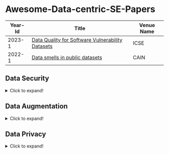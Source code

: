# Awesome-Data-centric-SE-Papers


| Year-Id | Title                                                                                                                                                                     | Venue Name |
| ------- | ------------------------------------------------------------------------------------------------------------------------------------------------------------------------- | ---------------- |
| 2023-1  | [Data Quality for Software Vulnerability Datasets](https://ieeexplore.ieee.org/abstract/document/10172650?casa_token=GJbk2I98t_gAAAAA:OafSQBxIYw-2KMZ7J9Qt0HR8e7ECnVVbwQFjSWYJnQ8Elp3AU7xiokiBQBHuBE1Uehu1TVRu#:~:text=10.1109/ICSE48619.2023.00022)                                                 | ICSE           |
| 2022-1  | [Data smells in public datasets](https://dl.acm.org/doi/abs/10.1145/3522664.3528621)                                                 | CAIN           |


## Data Security

<details>
<summary>Click to expand!</summary>

| Paper Id | Title                                                                                         | Venue  | Year | Target Task           | Task Description                                                                                                                  | Used Data                     | Used LLMs              | Replication Package |
|----------|-----------------------------------------------------------------------------------------------|--------|------|-----------------------|-----------------------------------------------------------------------------------------------------------------------------------|-------------------------------|------------------------|---------------------|
| 1        | Backdooring Neural Code Search                                                                | ACL    | 2023 | Code Search           | "Given a natural language description (query), the code search task is to return related code snippets from a large code corpus." | CodeSearchNet                 | "CodeBERT, CodeT5"     |                     |
| 2        | Multi-target Backdoor Attacks for Code Pre-trained Models                                     | ACL    | 2023 | Defect detection      | Predict whether the input code is vulnerable or not                                                                               | CodeXGLUE                     | "PLBART, CodeT5"       |                     |
|          |                                                                                               |        |      | Clone detection       | Predict whether two programs are semantic-equivalent.                                                                             |                               |                        |                     |
|          |                                                                                               |        |      | Code2Code translation | Translate a piece of Java (C#) code to the version of C# (Java).                                                                  |                               |                        |                     |
|          |                                                                                               |        |      | Text2Code             | Generate the source code of class member functions in Java given the natural language description as well as the class context.   |                               |                        |                     |
|          |                                                                                               |        |      | Code refinement       | Fix a piece of buggy Java code and generate its refined version.                                                                  |                               |                        |                     |
| 3        | CoProtector: Protect Open-Source Code against Unauthorized Training Usage with Data Poisoning | WWW    | 2022 | Code generation       | Generate source code based on a natural language description.                                                                     | CodeSearchNet                 | "DeepCS, GPT-2, NCS-T" |                     |
|          |                                                                                               |        |      | Code search           | Retrieve the related code snippets from a codebase given a natural language query                                                 |                               |                        |                     |
|          |                                                                                               |        |      | Code summarization    | Summarize the code snippet into a summary sentence that describes its functionality                                               |                               |                        |                     |
| 4        | You See What I Want You to See: Poisoning Vulnerabilities in Neural Code Search               | FSE    | 2022 | Code search           | "Input: a natural language description (query), Output: related code snippets from a large code corpus."                          | CodeSearchNet                 | "BiRNN, CodeBERT"      |                     |
| 5        | You Autocomplete Me: Poisoning Vulnerabilities in Neural Code Completion                      | USENIX | 2021 | Code Completion       | "Input: Previous k tokens, Output: Next token"                                                                                    | 2800 repositories from Github | GPT-2                  |                     |

</details>

## Data Augmentation

<details>
<summary>Click to expand!</summary>

</details>

## Data Privacy


<details>
<summary>Click to expand!</summary>

</details>